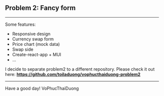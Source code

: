 ## Problem 2: Fancy form

---

Some features:

- Responsive design
- Currency swap form
- Price chart (mock data)
- Swap side
- Create-react-app + MUI
- ...

I decide to separate problem2 to a different repository. Please check it out here:
**https://github.com/toiladuong/vophucthaiduong-problem2**

---

Have a good day!
VoPhucThaiDuong
